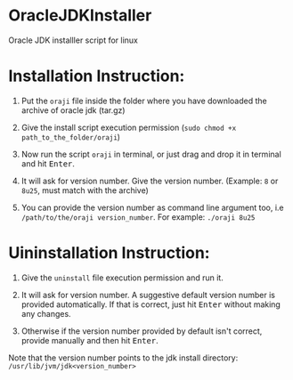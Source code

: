 OracleJDKInstaller
==================

Oracle JDK installler script for linux

Installation Instruction:
=========================

1. Put the `oraji` file inside the folder where you have downloaded the archive of oracle jdk (tar.gz)

2. Give the install script execution permission (`sudo chmod +x path_to_the_folder/oraji`)

3. Now run the script `oraji` in terminal, or just drag and drop it in terminal and hit <kbd>Enter</kbd>.

4. It will ask for version number. Give the version number. (Example: `8` or `8u25`, must match with the archive)

5. You can provide the version number as command line argument too, i.e `/path/to/the/oraji version_number`. For example: `./oraji 8u25`

Uininstallation Instruction:
============================

1. Give the `uninstall` file execution permission and run it.

2. It will ask for version number. A suggestive default version number is provided automatically. If that is correct, just hit <kbd>Enter</kbd> without making any changes.

3. Otherwise if the  version number provided by default isn't correct, provide manually and then hit <kbd>Enter</kbd>.

Note that the version number points to the jdk install directory: `/usr/lib/jvm/jdk<version_number>`
